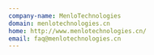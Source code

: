 ```yaml
---
company-name: MenloTechnologies
domain: menlotechnologies.cn
home: http://www.menlotechnologies.cn/
email: faq@menlotechnologies.cn
---
```




